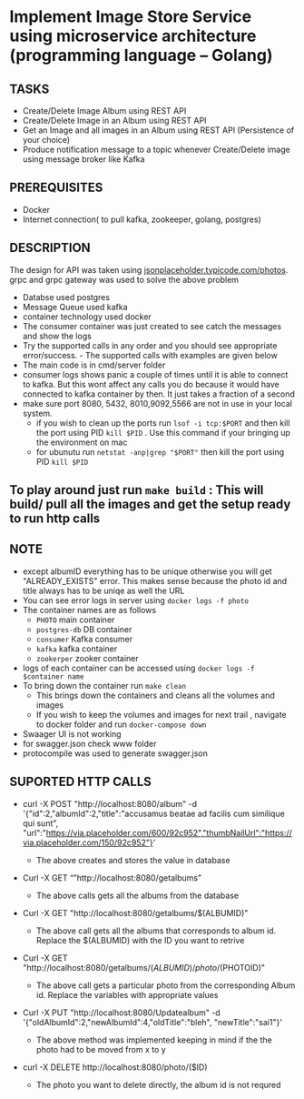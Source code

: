 # Implement Image Store Service using microservice architecture (programming language – Golang)

## TASKS
- Create/Delete Image Album using REST API
- Create/Delete Image in an Album using REST API
- Get an Image and all images in an Album using REST API (Persistence of your choice)
- Produce notification message to a topic whenever Create/Delete image using message broker like Kafka

## PREREQUISITES
- Docker
- Internet connection( to pull kafka, zookeeper, golang, postgres)

## DESCRIPTION
The design for API was taken using [jsonplaceholder.typicode.com/photos](jsonplaceholder.typicode.com/photos).
grpc and grpc gateway was used to solve the above problem
- Databse used postgres
- Message Queue used kafka
- container technology used docker
- The consumer container was just created to see catch the messages and show the logs
- Try the supported calls in any order and you should see appropriate error/success. - The supported calls with examples are given below
- The main code is in cmd/server folder
- consumer logs shows panic a couple of times until it is able to connect to kafka. But this wont affect any calls you do because it would have connected to kafka container by then. It just takes a fraction of a second
- make sure port 8080, 5432, 8010,9092,5566 are not in use in your local system. 
  - if you wish to clean up the ports run `lsof -i tcp:$PORT` and then kill the port using PID `kill $PID` . Use this command if your bringing up the environment on mac
  - for ubunutu  run `netstat -anp|grep "$PORT"` then kill the port using PID `kill $PID` 

## To play around just run `make build` : This will build/ pull all the images and get the setup ready to run http calls

  ## NOTE
  - except albumID everything has to be unique otherwise you will get "ALREADY_EXISTS" error. This makes sense because the photo id and title always has to be uniqe as well the URL
  - You can see error logs in server using `docker logs -f photo`
  - The container names are as follows
    - `PHOTO` main container
    - `postgres-db` DB container
    - `consumer` Kafka consumer
    - `kafka` kafka container
    - `zookerper` zooker container
   - logs of each container can be accessed using `docker logs -f $container name`
  - To bring down the container run `make clean`
    - This brings down the containers and cleans all the volumes and images
    - If you wish to keep the volumes and images for next trail , navigate to docker folder and run `docker-compose down`
  - Swaager UI is not working
  - for swagger.json check www folder
  - protocompile was used to generate swagger.json

## SUPORTED HTTP CALLS
- curl -X POST "http://localhost:8080/album" -d '{"id":2,"albumId":2,"title":"accusamus beatae ad facilis cum similique qui sunt",
"url":"https://via.placeholder.com/600/92c952","thumbNailUrl":"https://via.placeholder.com/150/92c952"}'
  - The above creates and stores the value in database

- Curl -X GET “”http://localhost:8080/getalbums”
  - The above calls gets all the albums from the database

- Curl -X GET "http://localhost:8080/getalbums/$(ALBUMID)"
  - The above call gets all the albums that corresponds to album id. Replace the $(ALBUMID) with the ID you want to retrive
  
- Curl -X GET "http://localhost:8080/getalbums/$(ALBUMID)/photo/$(PHOTOID)"
  - The above call gets a particular photo from the corresponding Album id. Replace the variables with appropriate values
     
- Curl -X PUT "http://localhost:8080/Updatealbum" -d '{"oldAlbumId":2,"newAlbumId":4,"oldTitle":"bleh", "newTitle":"sai1"}'
  - The above method was implemented keeping in mind if the the photo had to be moved from x to y
  
- curl -X DELETE http://localhost:8080/photo/($ID)
  - The photo you want to delete directly, the album id is not requred
  
  

